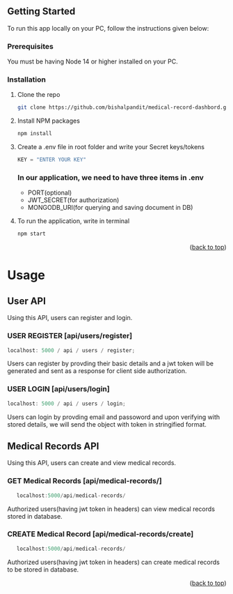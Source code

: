 <!-- GETTING STARTED -->

## Getting Started

To run this app locally on your PC, follow the instructions given below:

### Prerequisites

You must be having Node 14 or higher installed on your PC.



### Installation

1. Clone the repo
   ```sh
   git clone https://github.com/bishalpandit/medical-record-dashbord.git
   ```
2. Install NPM packages
   ```sh
   npm install
   ```
3. Create a .env file in root folder and write your Secret keys/tokens

   ```js
   KEY = "ENTER YOUR KEY"
   ```

   ### In our application, we need to have three items in .env

   - PORT(optional)
   - JWT_SECRET(for authorization)
   - MONGODB_URI(for querying and saving document in DB)

4. To run the application, write in terminal
   ```sh
   npm start
   ```

<p align="right">(<a href="#top">back to top</a>)</p>

<!-- USAGE EXAMPLES -->

# Usage

## User API

Using this API, users can register and login.

### USER REGISTER [api/users/register]

```js
localhost: 5000 / api / users / register;
```

Users can register by provding their basic details and
a jwt token will be generated and sent as a response for client side authorization.

### USER LOGIN [api/users/login]

```js
localhost: 5000 / api / users / login;
```

Users can login by provding email and passoword and
upon verifying with stored details, we will send the object with token in stringified format.

## Medical Records API

Using this API, users can create and view medical records.

### GET Medical Records [api/medical-records/]

```js
   localhost:5000/api/medical-records/
```

Authorized users(having jwt token in headers) can view
medical records stored in database.

### CREATE Medical Record [api/medical-records/create]

```js
   localhost:5000/api/medical-records/
```

Authorized users(having jwt token in headers) can create medical records to be stored in database.

<p align="right">(<a href="#top">back to top</a>)</p>

